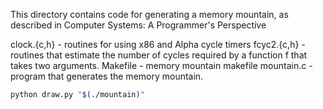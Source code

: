 This directory contains code for generating a memory mountain, as
described in Computer Systems: A Programmer's Perspective 

clock.{c,h}	- routines for using x86 and Alpha cycle timers
fcyc2.{c,h}	- routines that estimate the number of cycles required 
                  by a function f that takes two arguments.
Makefile	- memory mountain makefile
mountain.c	- program that generates the memory mountain.

```bash
python draw.py "$(./mountain)"
```